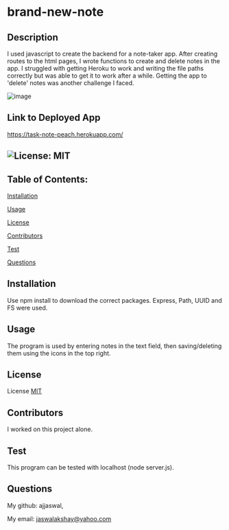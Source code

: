 # brand-new-note
  ## Description
  I used javascript to create the backend for a note-taker app. After creating routes to the html pages, I wrote functions to create and delete notes in the app. I struggled with getting Heroku to work and writing the file paths correctly but was able to get it to work after a while. Getting the app to 'delete' notes was another challenge I faced. 

  ![image](https://user-images.githubusercontent.com/102101481/173196576-b6cef4db-e4df-4126-8d98-fa02c0155402.png)

  ## Link to Deployed App

  https://task-note-peach.herokuapp.com/ 

  ## ![License: MIT](https://img.shields.io/badge/License-MIT-yellow.svg)
  
  ## Table of Contents:

  [Installation](#installation)

  [Usage](#usage)

  [License](#license)

  [Contributors](#contributors)

  [Test](#test)

  [Questions](#questions)
  
  ## Installation
  Use npm install to download the correct packages. Express, Path, UUID and FS were used.
  
  ## Usage
  The program is used by entering notes in the text field, then saving/deleting them using the icons in the top right.
  
  ## License

  License [MIT](https://choosealicense.com/licenses/mit/)
  
  ## Contributors
  I worked on this project alone.
  
  ## Test
  This program can be tested with localhost (node server.js).
  
  ## Questions
  My github: ajjaswal,
  
  My email: jaswalakshay@yahoo.com